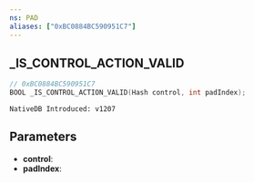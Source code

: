 ```yaml
---
ns: PAD
aliases: ["0xBC0884BC590951C7"]
---
```

## _IS_CONTROL_ACTION_VALID

```c
// 0xBC0884BC590951C7
BOOL _IS_CONTROL_ACTION_VALID(Hash control, int padIndex);
```

```
NativeDB Introduced: v1207
```

## Parameters
* **control**:
* **padIndex**:
